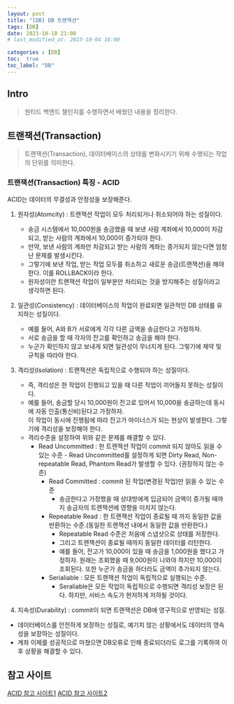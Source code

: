 ```yaml
---
layout: post
title: "[DB] DB 트랜잭션"
tags: [DB]
date: 2023-10-10 23:00
# last_modified_at: 2023-10-04 16:00

categories : [DB]
toc:  true
toc_label: "DB"
---
```


## Intro
> 원티드 백엔드 챌린지를 수행하면서 배웠던 내용을 정리한다.

## 트랜잭션(Transaction)
> 트랜잭션(Transaction), 데이터베이스의 상태를 변화시키기 위해 수행되는 작업의 단위를 의미한다.

### 트랜잭션(Transaction) 특징 - ACID
ACID는 데이터의 무결성과 안정성을 보장해준다.

1. 원자성(Atomcity) : 트랜잭션 작업이 모두 처리되거나 취소되어야 하는 성질이다.
   - 송금 시스템에서 10,000원을 송금했을 때 보낸 사람 계좌에서 10,000이 차감되고, 받는 사람의 계좌에서 10,000이 증가되야 한다.<br>
   - 만약, 보낸 사람의 계좌만 차감되고 받는 사람의 계좌는 증가되지 않는다면 엄청난 문제를 발생시킨다.<br>
   - 그렇기에 보낸 작업, 받는 작업 모두를 취소하고 새로운 송금(트랜잭션)을 해야 한다. 이를 ROLLBACK이라 한다.<br>
   - 원자성이란 트랜잭션 작업이 일부분만 처리되는 것을 방지해주는 성질이라고 생각하면 된다.

2. 일관성(Consistency) : 데이터베이스의 작업이 완료되면 일관적인 DB 상태를 유지하는 성질이다.
   - 예를 들어, A와 B가 서로에게 각각 다른 금액을 송금한다고 가정하자.
   - 서로 송금을 할 때 각자의 잔고를 확인하고 송금을 해야 한다.
   - 누군가 확인하지 않고 보내게 되면 일관성이 무너지게 된다. 그렇기에 제약 및 규칙을 따라야 한다.


3. 격리성(Isolation) : 트랜잭션은 독립적으로 수행되야 하는 성질이다. 
	- 즉, 격리성은 한 작업이 진행되고 있을 때 다른 작업이 끼어들지 못하는 성질이다. <br>
	- 예를 들어, 송금할 당시 10,000원이 잔고로 있어서 10,000을 송금하는데 동시에 자동 인출(통신비)된다고 가정하자.<br> 이 작업이 동시에 진행됨에 따라 잔고가 마이너스가 되는 현상이 발생한다. 그렇기에 격리성을 보장해야 한다.
	- 격리수준을 설정하여 위와 같은 문제를 해결할 수 있다.
      - Read Uncommitted : 한 트랜잭션 작업이 commit 되지 않아도 읽을 수 있는 수준
    		- Read Uncommitted를 설정하게 되면 Dirty Read, Non-repeatable Read, Phantom Read가 발생할 수 있다. (권장하지 않는 수준)
    	- Read Committed : commit 된 작업(변경된 작업)만 읽을 수 있는 수준
    		- 송금한다고 가정했을 때 상대방에게 입금되어 금액이 증가될 때까지 송금자의 트랜잭션에 영향을 미치지 않는다.
    	- Repeatable Read : 한 트랜잭션 작업이 종료될 때 까지 동일한 값을 반환하는 수준.(동일한 트랜잭션 내에서 동일한 값을 반환한다.)
    		- Repeatable Read 수준은 처음에 스냅샷으로 상태를 저장한다.
    		- 그리고 트랜잭션이 종료될 때까지 동일한 데이터를 리턴한다.
    		- 예를 들어, 잔고가 10,000이 있을 때 송금을 1,000원을 했다고 가정하자. 원래는 조회했을 때 9,000원이 나와야 하지만 10,000이 조회된다. 또한 누군가 송금을 하더라도 금액이 추가되지 않는다.
    	- Serialiable : 모든 트랜잭션 작업이 독립적으로 실행되는 수준.
    		- Seraliable은 모든 작업이 독립적으로 수행되면 격리성 보장은 된다. 하지만, 서비스 속도가 현저하게 저하될 것이다.
     
4. 지속성(Durability) : commit이 되면 트랜잭션은 DB에 영구적으로 반영되는 성질.
- 데이터베이스를 안전하게 보장하는 성질로, 예기치 않는 상황에서도 데이터의 영속성을 보장하는 성질이다.
- 계좌 이체를 성공적으로 마쳤으면 DB오류로 인해 종료되더라도 로그를 기록하여 이후 상황을 해결할 수 있다.




## 참고 사이트
[ACID 참고 사이트1](https://hanamon.kr/%EB%8D%B0%EC%9D%B4%ED%84%B0%EB%B2%A0%EC%9D%B4%EC%8A%A4-%ED%8A%B8%EB%9E%9C%EC%9E%AD%EC%85%98%EC%9D%98-acid-%EC%84%B1%EC%A7%88/)
[ACID 참고 사이트2](https://hanamon.kr/%EB%8D%B0%EC%9D%B4%ED%84%B0%EB%B2%A0%EC%9D%B4%EC%8A%A4-%ED%8A%B8%EB%9E%9C%EC%9E%AD%EC%85%98%EC%9D%98-acid-%EC%84%B1%EC%A7%88/)


